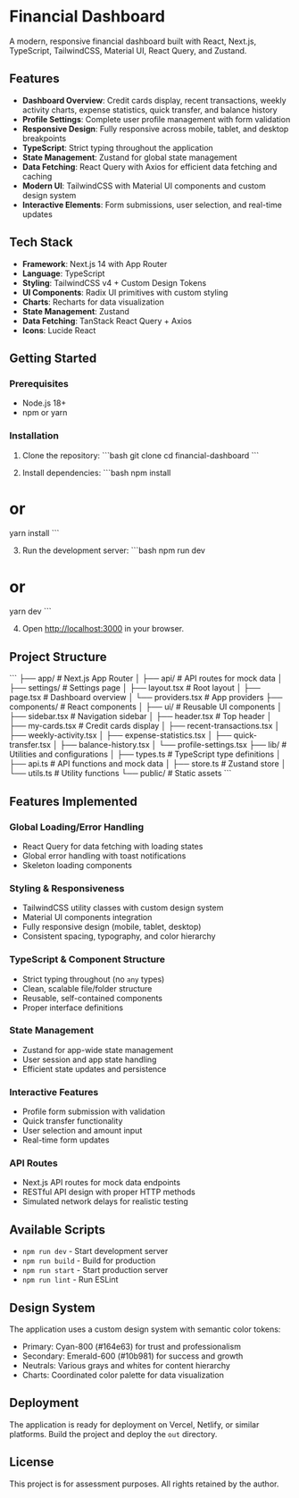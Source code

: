 # Financial Dashboard

A modern, responsive financial dashboard built with React, Next.js, TypeScript, TailwindCSS, Material UI, React Query, and Zustand.

## Features

- **Dashboard Overview**: Credit cards display, recent transactions, weekly activity charts, expense statistics, quick transfer, and balance history
- **Profile Settings**: Complete user profile management with form validation
- **Responsive Design**: Fully responsive across mobile, tablet, and desktop breakpoints
- **TypeScript**: Strict typing throughout the application
- **State Management**: Zustand for global state management
- **Data Fetching**: React Query with Axios for efficient data fetching and caching
- **Modern UI**: TailwindCSS with Material UI components and custom design system
- **Interactive Elements**: Form submissions, user selection, and real-time updates

## Tech Stack

- **Framework**: Next.js 14 with App Router
- **Language**: TypeScript
- **Styling**: TailwindCSS v4 + Custom Design Tokens
- **UI Components**: Radix UI primitives with custom styling
- **Charts**: Recharts for data visualization
- **State Management**: Zustand
- **Data Fetching**: TanStack React Query + Axios
- **Icons**: Lucide React

## Getting Started

### Prerequisites

- Node.js 18+ 
- npm or yarn

### Installation

1. Clone the repository:
\`\`\`bash
git clone <repository-url>
cd financial-dashboard
\`\`\`

2. Install dependencies:
\`\`\`bash
npm install
# or
yarn install
\`\`\`

3. Run the development server:
\`\`\`bash
npm run dev
# or
yarn dev
\`\`\`

4. Open [http://localhost:3000](http://localhost:3000) in your browser.

## Project Structure

\`\`\`
├── app/                    # Next.js App Router
│   ├── api/               # API routes for mock data
│   ├── settings/          # Settings page
│   ├── layout.tsx         # Root layout
│   ├── page.tsx          # Dashboard overview
│   └── providers.tsx     # App providers
├── components/            # React components
│   ├── ui/               # Reusable UI components
│   ├── sidebar.tsx       # Navigation sidebar
│   ├── header.tsx        # Top header
│   ├── my-cards.tsx      # Credit cards display
│   ├── recent-transactions.tsx
│   ├── weekly-activity.tsx
│   ├── expense-statistics.tsx
│   ├── quick-transfer.tsx
│   ├── balance-history.tsx
│   └── profile-settings.tsx
├── lib/                   # Utilities and configurations
│   ├── types.ts          # TypeScript type definitions
│   ├── api.ts            # API functions and mock data
│   ├── store.ts          # Zustand store
│   └── utils.ts          # Utility functions
└── public/               # Static assets
\`\`\`

## Features Implemented

### Global Loading/Error Handling
- React Query for data fetching with loading states
- Global error handling with toast notifications
- Skeleton loading components

### Styling & Responsiveness
- TailwindCSS utility classes with custom design system
- Material UI components integration
- Fully responsive design (mobile, tablet, desktop)
- Consistent spacing, typography, and color hierarchy

### TypeScript & Component Structure
- Strict typing throughout (no `any` types)
- Clean, scalable file/folder structure
- Reusable, self-contained components
- Proper interface definitions

### State Management
- Zustand for app-wide state management
- User session and app state handling
- Efficient state updates and persistence

### Interactive Features
- Profile form submission with validation
- Quick transfer functionality
- User selection and amount input
- Real-time form updates

### API Routes
- Next.js API routes for mock data endpoints
- RESTful API design with proper HTTP methods
- Simulated network delays for realistic testing

## Available Scripts

- `npm run dev` - Start development server
- `npm run build` - Build for production
- `npm run start` - Start production server
- `npm run lint` - Run ESLint

## Design System

The application uses a custom design system with semantic color tokens:
- Primary: Cyan-800 (#164e63) for trust and professionalism
- Secondary: Emerald-600 (#10b981) for success and growth
- Neutrals: Various grays and whites for content hierarchy
- Charts: Coordinated color palette for data visualization

## Deployment

The application is ready for deployment on Vercel, Netlify, or similar platforms. Build the project and deploy the `out` directory.

## License

This project is for assessment purposes. All rights retained by the author.
